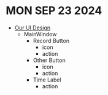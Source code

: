 # MON SEP 23 2024
- [Our UI Design][our-ui-design]
  - MainWindow
    - Record Button
      - icon
      - action
    - Other Button
      - icon
      - action
    - Time Label
      - action

[our-ui-design]: https://www.figma.com/design/9xE3ZYirvPjMlVjZtuUnWP/%E6%96%B0%E5%8A%A0%E7%8E%BB%E4%BB%8B%E9%9D%A2?node-id=0-1&node-type=canvas&t=zqVVIljyNeIgxax1-0